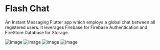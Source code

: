 # Flash Chat 

An Instant Messaging Flutter app which employs a global chat between all registered users. It leverages Firebase for Firebase Authentication and FireStore Database for Storage.

![image](https://github.com/imakhxl/FlashChat-App---Flutter/assets/143579088/a26a7f19-5b41-423a-8c35-380c6fd0adfe)
![image](https://github.com/imakhxl/FlashChat-App---Flutter/assets/143579088/afd11740-4c49-4b3e-8698-f8711f024a70)
![image](https://github.com/imakhxl/FlashChat-App---Flutter/assets/143579088/cfe71be2-9b75-4829-be80-58b1ce12d271)
![image](https://github.com/imakhxl/FlashChat-App---Flutter/assets/143579088/d8dcab09-d069-4a0e-87ae-78a7cb720b3b)

